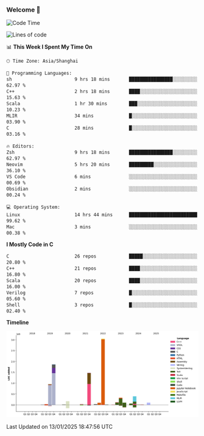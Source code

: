 ### Welcome 👋

<!--START_SECTION:waka-->
![Code Time](http://img.shields.io/badge/Code%20Time-1%2C816%20hrs%2017%20mins-blue)

![Lines of code](https://img.shields.io/badge/From%20Hello%20World%20I%27ve%20Written-8.8%20million%20lines%20of%20code-blue)

📊 **This Week I Spent My Time On** 

```text
🕑︎ Time Zone: Asia/Shanghai

💬 Programming Languages: 
sh                       9 hrs 18 mins       ████████████████░░░░░░░░░   62.97 % 
C++                      2 hrs 18 mins       ████░░░░░░░░░░░░░░░░░░░░░   15.63 % 
Scala                    1 hr 30 mins        ███░░░░░░░░░░░░░░░░░░░░░░   10.23 % 
MLIR                     34 mins             █░░░░░░░░░░░░░░░░░░░░░░░░   03.90 % 
C                        28 mins             █░░░░░░░░░░░░░░░░░░░░░░░░   03.16 % 

🔥 Editors: 
Zsh                      9 hrs 18 mins       ████████████████░░░░░░░░░   62.97 % 
Neovim                   5 hrs 20 mins       █████████░░░░░░░░░░░░░░░░   36.10 % 
VS Code                  6 mins              ░░░░░░░░░░░░░░░░░░░░░░░░░   00.69 % 
Obsidian                 2 mins              ░░░░░░░░░░░░░░░░░░░░░░░░░   00.24 % 

💻 Operating System: 
Linux                    14 hrs 44 mins      █████████████████████████   99.62 % 
Mac                      3 mins              ░░░░░░░░░░░░░░░░░░░░░░░░░   00.38 % 
```

**I Mostly Code in C** 

```text
C                        26 repos            █████░░░░░░░░░░░░░░░░░░░░   20.80 % 
C++                      21 repos            ████░░░░░░░░░░░░░░░░░░░░░   16.80 % 
Scala                    20 repos            ████░░░░░░░░░░░░░░░░░░░░░   16.00 % 
Verilog                  7 repos             █░░░░░░░░░░░░░░░░░░░░░░░░   05.60 % 
Shell                    3 repos             █░░░░░░░░░░░░░░░░░░░░░░░░   02.40 % 
```



**Timeline**

![Lines of Code chart](https://raw.githubusercontent.com/Bohan-hu/Bohan-hu/master/assets/bar_graph.png)


 Last Updated on 13/01/2025 18:47:56 UTC
<!--END_SECTION:waka-->



